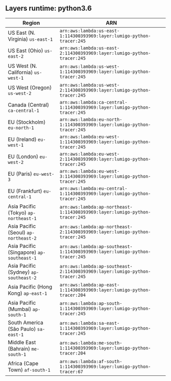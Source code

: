 Layers runtime: python3.6
----
| Region | ARN |
| --- | --- |
|US East (N. Virginia)  `us-east-1`|`arn:aws:lambda:us-east-1:114300393969:layer:lumigo-python-tracer:245`|
|US East (Ohio)  `us-east-2`|`arn:aws:lambda:us-east-2:114300393969:layer:lumigo-python-tracer:245`|
|US West (N. California)  `us-west-1`|`arn:aws:lambda:us-west-1:114300393969:layer:lumigo-python-tracer:245`|
|US West (Oregon)  `us-west-2`|`arn:aws:lambda:us-west-2:114300393969:layer:lumigo-python-tracer:245`|
|Canada (Central)  `ca-central-1`|`arn:aws:lambda:ca-central-1:114300393969:layer:lumigo-python-tracer:245`|
|EU (Stockholm)  `eu-north-1`|`arn:aws:lambda:eu-north-1:114300393969:layer:lumigo-python-tracer:245`|
|EU (Ireland)  `eu-west-1`|`arn:aws:lambda:eu-west-1:114300393969:layer:lumigo-python-tracer:245`|
|EU (London)  `eu-west-2`|`arn:aws:lambda:eu-west-2:114300393969:layer:lumigo-python-tracer:245`|
|EU (Paris)  `eu-west-3`|`arn:aws:lambda:eu-west-3:114300393969:layer:lumigo-python-tracer:245`|
|EU (Frankfurt)  `eu-central-1`|`arn:aws:lambda:eu-central-1:114300393969:layer:lumigo-python-tracer:245`|
|Asia Pacific (Tokyo)  `ap-northeast-1`|`arn:aws:lambda:ap-northeast-1:114300393969:layer:lumigo-python-tracer:245`|
|Asia Pacific (Seoul)  `ap-northeast-2`|`arn:aws:lambda:ap-northeast-2:114300393969:layer:lumigo-python-tracer:245`|
|Asia Pacific (Singapore)  `ap-southeast-1`|`arn:aws:lambda:ap-southeast-1:114300393969:layer:lumigo-python-tracer:245`|
|Asia Pacific (Sydney)  `ap-southeast-2`|`arn:aws:lambda:ap-southeast-2:114300393969:layer:lumigo-python-tracer:245`|
|Asia Pacific (Hong Kong)  `ap-east-1`|`arn:aws:lambda:ap-east-1:114300393969:layer:lumigo-python-tracer:204`|
|Asia Pacific (Mumbai)  `ap-south-1`|`arn:aws:lambda:ap-south-1:114300393969:layer:lumigo-python-tracer:245`|
|South America (São Paulo)  `sa-east-1`|`arn:aws:lambda:sa-east-1:114300393969:layer:lumigo-python-tracer:245`|
|Middle East (Bahrain)  `me-south-1`|`arn:aws:lambda:me-south-1:114300393969:layer:lumigo-python-tracer:204`|
|Africa (Cape Town)  `af-south-1`|`arn:aws:lambda:af-south-1:114300393969:layer:lumigo-python-tracer:67`|
